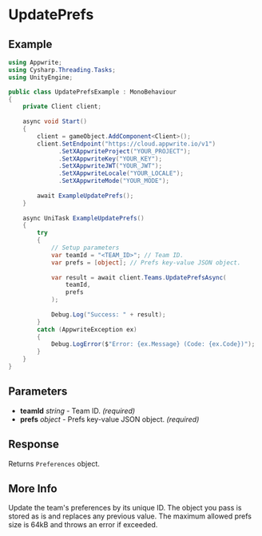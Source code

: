# UpdatePrefs

## Example

```csharp
using Appwrite;
using Cysharp.Threading.Tasks;
using UnityEngine;

public class UpdatePrefsExample : MonoBehaviour
{
    private Client client;
    
    async void Start()
    {
        client = gameObject.AddComponent<Client>();
        client.SetEndpoint("https://cloud.appwrite.io/v1")
              .SetXAppwriteProject("YOUR_PROJECT");
              .SetXAppwriteKey("YOUR_KEY");
              .SetXAppwriteJWT("YOUR_JWT");
              .SetXAppwriteLocale("YOUR_LOCALE");
              .SetXAppwriteMode("YOUR_MODE");
        
        await ExampleUpdatePrefs();
    }
    
    async UniTask ExampleUpdatePrefs()
    {
        try
        {
            // Setup parameters
            var teamId = "<TEAM_ID>"; // Team ID.
            var prefs = [object]; // Prefs key-value JSON object.
            
            var result = await client.Teams.UpdatePrefsAsync(
                teamId,
                prefs
            );
            
            Debug.Log("Success: " + result);
        }
        catch (AppwriteException ex)
        {
            Debug.LogError($"Error: {ex.Message} (Code: {ex.Code})");
        }
    }
}
```

## Parameters

- **teamId** *string* - Team ID. *(required)*
- **prefs** *object* - Prefs key-value JSON object. *(required)*

## Response

Returns `Preferences` object.
## More Info

Update the team&#039;s preferences by its unique ID. The object you pass is stored as is and replaces any previous value. The maximum allowed prefs size is 64kB and throws an error if exceeded.
